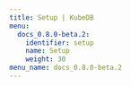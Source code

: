 ```yaml
---
title: Setup | KubeDB
menu:
  docs_0.8.0-beta.2:
    identifier: setup
    name: Setup
    weight: 30
menu_name: docs_0.8.0-beta.2
---
```

